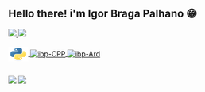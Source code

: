 ## Hello there! i'm Igor Braga Palhano 😁
<div style="display: inline_block">
<a href="https://github.com/BPalhano">
<img height="170em" src="https://github-readme-stats.vercel.app/api?username=BPalhano&show_icons=true&theme=dark&include_all_commits=true&count_private=true">
<img height="150em" src="https://github-readme-stats.vercel.app/api/top-langs/?username=BPalhano&layout=compact&langs_count=5&theme=dark"/>
</div>

<div style="display: inline_block"><br>
  <img align="center" alt="ibp-Python" height="30" width="40" src="https://raw.githubusercontent.com/devicons/devicon/master/icons/python/python-original.svg">
  <img align="center" alt="ibp-CPP" height="30" width="40" src="https://cdn.jsdelivr.net/gh/devicons/devicon/icons/cplusplus/cplusplus-plain.svg">
  <img align="center" alt="ibp-Ard" height="30" width="40" src="https://cdn.jsdelivr.net/gh/devicons/devicon/icons/arduino/arduino-original-wordmark.svg"> 
    
</div>
 
  ##
  
<div>  
<a href = "mailto:igor.palhano@alu.ufc.br"><img src="https://img.shields.io/badge/-Gmail-%23333?style=for-the-badge&logo=gmail&logoColor=red" target="_blank"></a>
<a href="https://www.linkedin.com/in/igor-palhano-81102622a/" target="_blank"><img src="https://img.shields.io/badge/-LinkedIn-%230077B5?style=for-the-badge&logo=linkedin&logoColor=white" target="_blank"></a>
</div>

  <!--
**BPalhano/BPalhano** is a ✨ _special_ ✨ repository because its `README.md` (this file) appears on your GitHub profile.

- 🔭 I’m currently working on ...
- 🌱 I’m currently learning ...
- 👯 I’m looking to collaborate on ...
- 🤔 I’m looking for help with ...
- 💬 Ask me about ...
- 📫 How to reach me: ...
- 😄 Pronouns: ...
- ⚡ Fun fact: ...
-->
